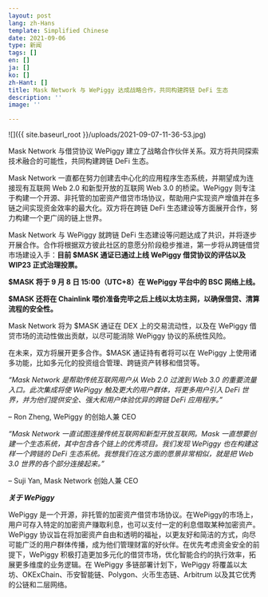 ```yaml
---
layout: post
lang: zh-Hans
template: Simplified Chinese
date: 2021-09-06
type: 新闻
tags: []
en: []
ja: []
ko: []
zh-Hant: []
title: Mask Network 与 WePiggy 达成战略合作，共同构建跨链 DeFi 生态
description: ''
image: ''

---
```

![]({{ site.baseurl_root }}/uploads/2021-09-07-11-36-53.jpg)

Mask Network 与借贷协议 WePiggy 建立了战略合作伙伴关系。双方将共同探索技术融合的可能性，共同构建跨链 DeFi 生态。

Mask Network 一直都在努力创建去中心化的应用程序生态系统，并期望成为连接现有互联网 Web 2.0 和新型开放的互联网 Web 3.0 的桥梁。WePiggy 则专注于构建一个开源、非托管的加密资产借贷市场协议，帮助用户实现资产增值并在多链之间实现资金效率的最大化。双方将在跨链 DeFi 生态建设等方面展开合作，努力构建一个更广阔的链上世界。

Mask Network 与 WePiggy 就跨链 DeFi 生态建设等问题达成了共识，并将逐步开展合作。合作将根据双方彼此社区的意愿分阶段稳步推进，第一步将从跨链借贷市场建设入手：**目前 $MASK 通证已通过上线 WePiggy 借贷协议的评估以及 WIP23 正式治理投票。**

**$MASK 将于 9 月 8 日 15:00（UTC+8）在 WePiggy 平台中的 BSC 网络上线。**

**$MASK 还将在 Chainlink 喂价准备完毕之后上线以太坊主网，以确保借贷、清算流程的安全性。**

Mask Network 将为 $MASK 通证在 DEX 上的交易流动性，以及在 WePiggy 借贷市场的流动性做出贡献，以尽可能消除 WePiggy 协议的系统性风险。

在未来，双方将展开更多合作。$MASK 通证持有者将可以在 WePiggy 上使用诸多功能，比如多元化的投资组合管理、跨链资产转移和借贷等。

_“Mask Network 是帮助传统互联网用户从 Web 2.0 过渡到 Web 3.0 的重要流量入口。此次集成将使 WePiggy 触及更大的用户群体，将更多用户引入 DeFi 世界，并为他们提供安全、强大和用户体验优异的跨链 DeFi 应用程序。”_

– Ron Zheng, WePiggy 的创始人兼 CEO

_“Mask Network 一直试图连接传统互联网和新型开放互联网。Mask 一直想要创建一个生态系统，其中包含各个链上的优秀项目。我们发现 WePiggy 也在构建这样一个跨链的 DeFi 生态系统。我想我们在这方面的愿景非常相似，就是把 Web 3.0 世界的各个部分连接起来。”_

– Suji Yan, Mask Network 创始人兼 CEO

**_关于 WePiggy_**

WePiggy 是一个开源，非托管的加密资产借贷市场协议。在WePiggy的市场上，用户可存入特定的加密资产赚取利息，也可以支付一定的利息借取某种加密资产。WePiggy 协议旨在将加密资产自由和透明的福祉，以更友好和简洁的方式，向尽可能广泛的用户群体传播，成为他们管理财富的好伙伴。在优先考虑资金安全的前提下，WePiggy 积极打造更加多元化的借贷市场，优化智能合约的执行效率，拓展更多维度的业务逻辑。在 WePiggy 多链部署计划下，WePiggy 将覆盖以太坊、OKExChain、币安智能链、Polygon、火币生态链、Arbitrum 以及其它优秀的公链和二层网络。